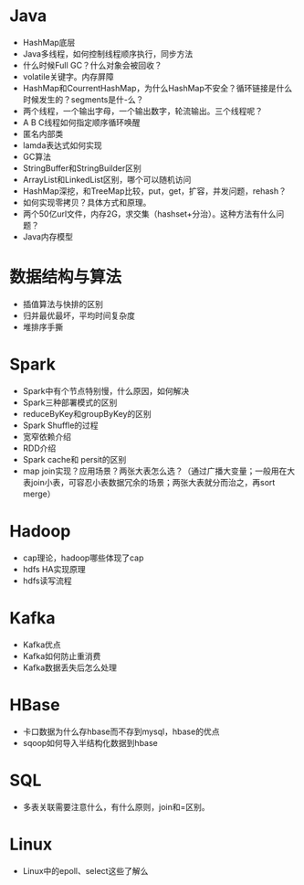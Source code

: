 # Java
- HashMap底层
- Java多线程，如何控制线程顺序执行，同步方法
- 什么时候Full GC？什么对象会被回收？
- volatile关键字。内存屏障
- HashMap和CourrentHashMap，为什么HashMap不安全？循环链接是什么时候发生的？segments是什-么？
- 两个线程，一个输出字母，一个输出数字，轮流输出。三个线程呢？
- A B C线程如何指定顺序循环唤醒
- 匿名内部类
- lamda表达式如何实现
- GC算法
- StringBuffer和StringBuilder区别
- ArrayList和LinkedList区别，哪个可以随机访问
- HashMap深挖，和TreeMap比较，put，get，扩容，并发问题，rehash？
- 如何实现零拷贝？具体方式和原理。
- 两个50亿url文件，内存2G，求交集（hashset+分治）。这种方法有什么问题？
- Java内存模型

# 数据结构与算法
- 插值算法与快排的区别
- 归并最优最坏，平均时间复杂度
- 堆排序手撕

# Spark
- Spark中有个节点特别慢，什么原因，如何解决
- Spark三种部署模式的区别
- reduceByKey和groupByKey的区别
- Spark Shuffle的过程
- 宽窄依赖介绍
- RDD介绍
- Spark cache和 persit的区别
- map join实现？应用场景？两张大表怎么选？（通过广播大变量；一般用在大表join小表，可容忍小表数据冗余的场景；两张大表就分而治之，再sort merge）

# Hadoop
- cap理论，hadoop哪些体现了cap
- hdfs HA实现原理
- hdfs读写流程

# Kafka
- Kafka优点
- Kafka如何防止重消费
- Kafka数据丢失后怎么处理

# HBase
- 卡口数据为什么存hbase而不存到mysql，hbase的优点
- sqoop如何导入半结构化数据到hbase

# SQL
- 多表关联需要注意什么，有什么原则，join和=区别。

# Linux
- Linux中的epoll、select这些了解么